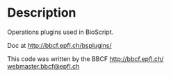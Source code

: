 Description
===========

Operations plugins used in BioScript.

Doc at http://bbcf.epfl.ch/bsplugins/


 This code was written by the BBCF
 http://bbcf.epfl.ch/              
 webmaster.bbcf@epfl.ch            
